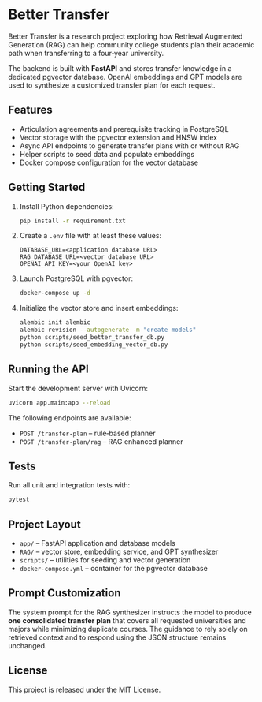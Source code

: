 # Better Transfer

Better Transfer is a research project exploring how Retrieval Augmented Generation (RAG) can help community college students plan their academic path when transferring to a four‑year university.

The backend is built with **FastAPI** and stores transfer knowledge in a dedicated pgvector database. OpenAI embeddings and GPT models are used to synthesize a customized transfer plan for each request.

## Features

- Articulation agreements and prerequisite tracking in PostgreSQL
- Vector storage with the pgvector extension and HNSW index
- Async API endpoints to generate transfer plans with or without RAG
- Helper scripts to seed data and populate embeddings
- Docker compose configuration for the vector database

## Getting Started

1. Install Python dependencies:
   ```bash
   pip install -r requirement.txt
   ```
2. Create a `.env` file with at least these values:
   ```
   DATABASE_URL=<application database URL>
   RAG_DATABASE_URL=<vector database URL>
   OPENAI_API_KEY=<your OpenAI key>
   ```
3. Launch PostgreSQL with pgvector:
   ```bash
   docker-compose up -d
   ```
4. Initialize the vector store and insert embeddings:
   ```bash
   alembic init alembic
   alembic revision --autogenerate -m "create models"
   python scripts/seed_better_transfer_db.py
   python scripts/seed_embedding_vector_db.py
   ```

## Running the API

Start the development server with Uvicorn:
```bash
uvicorn app.main:app --reload
```

The following endpoints are available:
- `POST /transfer-plan` – rule‑based planner
- `POST /transfer-plan/rag` – RAG enhanced planner

## Tests

Run all unit and integration tests with:
```bash
pytest
```

## Project Layout

- `app/` – FastAPI application and database models
- `RAG/` – vector store, embedding service, and GPT synthesizer
- `scripts/` – utilities for seeding and vector generation
- `docker-compose.yml` – container for the pgvector database

## Prompt Customization

The system prompt for the RAG synthesizer instructs the model to produce **one consolidated transfer plan** that covers all requested universities and majors while minimizing duplicate courses. The guidance to rely solely on retrieved context and to respond using the JSON structure remains unchanged.

## License

This project is released under the MIT License.
